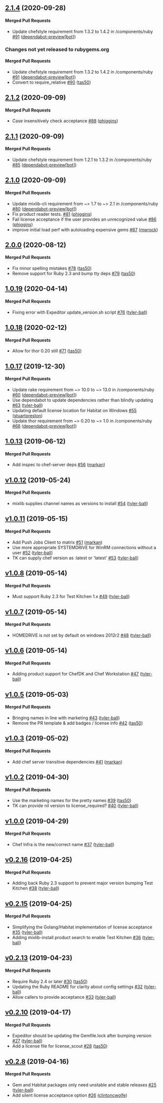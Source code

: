 <!-- latest_release 2.1.4 -->
## [2.1.4](https://github.com/chef/license-acceptance/tree/2.1.4) (2020-09-28)

#### Merged Pull Requests
- Update chefstyle requirement from 1.3.2 to 1.4.2 in /components/ruby [#91](https://github.com/chef/license-acceptance/pull/91) ([dependabot-preview[bot]](https://github.com/dependabot-preview[bot]))
<!-- latest_release -->

<!-- release_rollup since=2.1.2 -->
### Changes not yet released to rubygems.org

#### Merged Pull Requests
- Update chefstyle requirement from 1.3.2 to 1.4.2 in /components/ruby [#91](https://github.com/chef/license-acceptance/pull/91) ([dependabot-preview[bot]](https://github.com/dependabot-preview[bot])) <!-- 2.1.4 -->
- Convert to require_relative [#90](https://github.com/chef/license-acceptance/pull/90) ([tas50](https://github.com/tas50)) <!-- 2.1.3 -->
<!-- release_rollup -->

<!-- latest_stable_release -->
## [2.1.2](https://github.com/chef/license-acceptance/tree/2.1.2) (2020-09-09)

#### Merged Pull Requests
- Case insensitively check acceptance [#88](https://github.com/chef/license-acceptance/pull/88) ([phiggins](https://github.com/phiggins))
<!-- latest_stable_release -->

## [2.1.1](https://github.com/chef/license-acceptance/tree/2.1.1) (2020-09-09)

#### Merged Pull Requests
- Update chefstyle requirement from 1.2.1 to 1.3.2 in /components/ruby [#85](https://github.com/chef/license-acceptance/pull/85) ([dependabot-preview[bot]](https://github.com/dependabot-preview[bot]))

## [2.1.0](https://github.com/chef/license-acceptance/tree/2.1.0) (2020-09-09)

#### Merged Pull Requests
- Update mixlib-cli requirement from ~&gt; 1.7 to ~&gt; 2.1 in /components/ruby [#80](https://github.com/chef/license-acceptance/pull/80) ([dependabot-preview[bot]](https://github.com/dependabot-preview[bot]))
- Fix product reader tests. [#81](https://github.com/chef/license-acceptance/pull/81) ([phiggins](https://github.com/phiggins))
- Fail license acceptance if the user provides an unrecognized value [#86](https://github.com/chef/license-acceptance/pull/86) ([phiggins](https://github.com/phiggins))
- improve initial load perf with autoloading expensive gems [#87](https://github.com/chef/license-acceptance/pull/87) ([mwrock](https://github.com/mwrock))

## [2.0.0](https://github.com/chef/license-acceptance/tree/2.0.0) (2020-08-12)

#### Merged Pull Requests
- Fix minor spelling mistakes [#78](https://github.com/chef/license-acceptance/pull/78) ([tas50](https://github.com/tas50))
- Remove support for Ruby 2.3 and bump tty deps [#79](https://github.com/chef/license-acceptance/pull/79) ([tas50](https://github.com/tas50))

## [1.0.19](https://github.com/chef/license-acceptance/tree/1.0.19) (2020-04-14)

#### Merged Pull Requests
- Fixing error with Expeditor update_version.sh script [#76](https://github.com/chef/license-acceptance/pull/76) ([tyler-ball](https://github.com/tyler-ball))

## [1.0.18](https://github.com/chef/license-acceptance/tree/1.0.18) (2020-02-12)

#### Merged Pull Requests
- Allow for thor 0.20 still [#71](https://github.com/chef/license-acceptance/pull/71) ([tas50](https://github.com/tas50))

## [1.0.17](https://github.com/chef/license-acceptance/tree/1.0.17) (2019-12-30)

#### Merged Pull Requests
- Update rake requirement from ~&gt; 10.0 to ~&gt; 13.0 in /components/ruby [#60](https://github.com/chef/license-acceptance/pull/60) ([dependabot-preview[bot]](https://github.com/dependabot-preview[bot]))
- Use dependabot to update dependencies rather than blindly updating [#63](https://github.com/chef/license-acceptance/pull/63) ([tyler-ball](https://github.com/tyler-ball))
- Updating default license location for Habitat on Windows [#55](https://github.com/chef/license-acceptance/pull/55) ([stuartpreston](https://github.com/stuartpreston))
- Update thor requirement from ~&gt; 0.20 to ~&gt; 1.0 in /components/ruby [#68](https://github.com/chef/license-acceptance/pull/68) ([dependabot-preview[bot]](https://github.com/dependabot-preview[bot]))

## [1.0.13](https://github.com/chef/license-acceptance/tree/1.0.13) (2019-06-12)

#### Merged Pull Requests
- Add inspec to chef-server deps [#56](https://github.com/chef/license-acceptance/pull/56) ([markan](https://github.com/markan))

## [v1.0.12](https://github.com/chef/license-acceptance/tree/v1.0.12) (2019-05-24)

#### Merged Pull Requests
- mixlib supplies channel names as versions to install [#54](https://github.com/chef/license-acceptance/pull/54) ([tyler-ball](https://github.com/tyler-ball))

## [v1.0.11](https://github.com/chef/license-acceptance/tree/v1.0.11) (2019-05-15)

#### Merged Pull Requests
- Add Push Jobs Client to matrix [#51](https://github.com/chef/license-acceptance/pull/51) ([markan](https://github.com/markan))
- Use more appropriate SYSTEMDRIVE for WinRM connections without a user [#52](https://github.com/chef/license-acceptance/pull/52) ([tyler-ball](https://github.com/tyler-ball))
- TK can supply chef version as :latest or &#39;latest&#39; [#53](https://github.com/chef/license-acceptance/pull/53) ([tyler-ball](https://github.com/tyler-ball))

## [v1.0.8](https://github.com/chef/license-acceptance/tree/v1.0.8) (2019-05-14)

#### Merged Pull Requests
- Must support Ruby 2.3 for Test Kitchen 1.x [#49](https://github.com/chef/license-acceptance/pull/49) ([tyler-ball](https://github.com/tyler-ball))

## [v1.0.7](https://github.com/chef/license-acceptance/tree/v1.0.7) (2019-05-14)

#### Merged Pull Requests
- HOMEDRIVE is not set by default on windows 2012r2 [#48](https://github.com/chef/license-acceptance/pull/48) ([tyler-ball](https://github.com/tyler-ball))

## [v1.0.6](https://github.com/chef/license-acceptance/tree/v1.0.6) (2019-05-14)

#### Merged Pull Requests
- Adding product support for ChefDK and Chef Workstation [#47](https://github.com/chef/license-acceptance/pull/47) ([tyler-ball](https://github.com/tyler-ball))

## [v1.0.5](https://github.com/chef/license-acceptance/tree/v1.0.5) (2019-05-03)

#### Merged Pull Requests
- Bringing names in line with marketing [#43](https://github.com/chef/license-acceptance/pull/43) ([tyler-ball](https://github.com/tyler-ball))
- Remove the PR template &amp; add badges / license info [#42](https://github.com/chef/license-acceptance/pull/42) ([tas50](https://github.com/tas50))

## [v1.0.3](https://github.com/chef/license-acceptance/tree/v1.0.3) (2019-05-02)

#### Merged Pull Requests
- Add chef server transitive dependencies [#41](https://github.com/chef/license-acceptance/pull/41) ([markan](https://github.com/markan))

## [v1.0.2](https://github.com/chef/license-acceptance/tree/v1.0.2) (2019-04-30)

#### Merged Pull Requests
- Use the marketing names for the pretty names [#39](https://github.com/chef/license-acceptance/pull/39) ([tas50](https://github.com/tas50))
- TK can provide nil version to license_required? [#40](https://github.com/chef/license-acceptance/pull/40) ([tyler-ball](https://github.com/tyler-ball))

## [v1.0.0](https://github.com/chef/license-acceptance/tree/v1.0.0) (2019-04-29)

#### Merged Pull Requests
- Chef Infra is the new/correct name [#37](https://github.com/chef/license-acceptance/pull/37) ([tyler-ball](https://github.com/tyler-ball))

## [v0.2.16](https://github.com/chef/license-acceptance/tree/v0.2.16) (2019-04-25)

#### Merged Pull Requests
- Adding back Ruby 2.3 support to prevent major version bumping Test Kitchen [#38](https://github.com/chef/license-acceptance/pull/38) ([tyler-ball](https://github.com/tyler-ball))

## [v0.2.15](https://github.com/chef/license-acceptance/tree/v0.2.15) (2019-04-25)

#### Merged Pull Requests
- Simplifying the Golang/Habitat implementation of license acceptance [#35](https://github.com/chef/license-acceptance/pull/35) ([tyler-ball](https://github.com/tyler-ball))
- Adding mixlib-install product search to enable Test Kitchen [#36](https://github.com/chef/license-acceptance/pull/36) ([tyler-ball](https://github.com/tyler-ball))

## [v0.2.13](https://github.com/chef/license-acceptance/tree/v0.2.13) (2019-04-23)

#### Merged Pull Requests
- Require Ruby 2.4 or later [#30](https://github.com/chef/license-acceptance/pull/30) ([tas50](https://github.com/tas50))
- Updating the Ruby README for clarity about config settings [#32](https://github.com/chef/license-acceptance/pull/32) ([tyler-ball](https://github.com/tyler-ball))
- Allow callers to provide acceptance [#33](https://github.com/chef/license-acceptance/pull/33) ([tyler-ball](https://github.com/tyler-ball))

## [v0.2.10](https://github.com/chef/license-acceptance/tree/v0.2.10) (2019-04-17)

#### Merged Pull Requests
- Expeditor should be updating the Gemfile.lock after bumping version [#27](https://github.com/chef/license-acceptance/pull/27) ([tyler-ball](https://github.com/tyler-ball))
- Add a license file for license_scout [#28](https://github.com/chef/license-acceptance/pull/28) ([tas50](https://github.com/tas50))

## [v0.2.8](https://github.com/chef/license-acceptance/tree/v0.2.8) (2019-04-16)

#### Merged Pull Requests
- Gem and Habitat packages only need unstable and stable releases [#25](https://github.com/chef/license-acceptance/pull/25) ([tyler-ball](https://github.com/tyler-ball))
- Add silent license acceptance option [#26](https://github.com/chef/license-acceptance/pull/26) ([clintoncwolfe](https://github.com/clintoncwolfe))